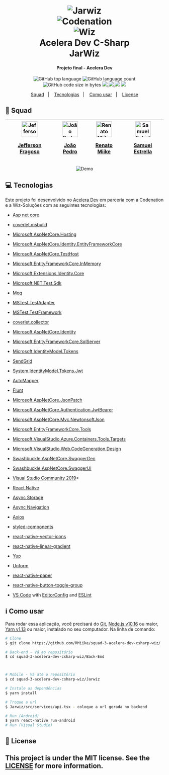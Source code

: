 <h1 align="center" >
    <img alt="Jarwiz" src="https://res.cloudinary.com/dlnkrfnq4/image/upload/v1596133726/codenation/Sem_t%C3%ADtulo_dwemeh.png" />     <br>
 <img alt="Codenation" src="https://res.cloudinary.com/dlnkrfnq4/image/upload/v1596134185/codenation/9bd98ba_g5vklx.png" /><br>
 <img alt="Wiz" src="https://res.cloudinary.com/dlnkrfnq4/image/upload/v1596130189/codenation/logo_wiz_2x-3_erh4hh.png" />
    <br>
    Acelera Dev C-Sharp
    <br>
    JarWiz
</h1>

<h4 align="center">
  Projeto final - Acelera Dev
</h4>

<p align="center">
 
 <img alt="GitHub top language" src="https://img.shields.io/github/languages/top/RMiike/squad-3-acelera-dev-csharp-wiz">

 <img alt="GitHub language count" src="https://img.shields.io/github/languages/count/RMiike/squad-3-acelera-dev-csharp-wiz">
 
 <img alt="GitHub code size in bytes" src="https://img.shields.io/github/languages/code-size/RMiike/squad-3-acelera-dev-csharp-wiz">
 
 <a href="https://www.codacy.com/manual/RMiike/squad-3-acelera-dev-csharp-wiz?utm_source=github.com&amp;utm_medium=referral&amp;utm_content=RMiike/squad-3-acelera-dev-csharp-wiz&amp;utm_campaign=Badge_Grade">
 <img src="https://app.codacy.com/project/badge/Grade/f178c2dc4dfa41eea60ab6a35ddb01f9"/>
 <a/>
 
 <a href="https://codecov.io/gh/RMiike/squad-3-acelera-dev-csharp-wiz">
  <img src="https://codecov.io/gh/RMiike/squad-3-acelera-dev-csharp-wiz/branch/entityLogErro/graph/badge.svg" />
</a>

<img src="https://travis-ci.com/RMiike/squad-3-acelera-dev-csharp-wiz.svg?token=STDqEwu9vK79zqSDPbVb&branch=master" />

<img src="https://img.shields.io/github/license/RMiike/squad-3-acelera-dev-csharp-wiz" />

</p>



<p align="center">
  <a href="#purple_heart-Squad">Squad</a>&nbsp;&nbsp;&nbsp;|&nbsp;&nbsp;&nbsp;
  <a href="#computer-tecnologias">Tecnologias</a>&nbsp;&nbsp;&nbsp;|&nbsp;&nbsp;&nbsp;
  <a href="#information_source-como-usar">Como usar</a>&nbsp;&nbsp;&nbsp;|&nbsp;&nbsp;&nbsp;
  <a href="#memo-license">License</a>
</p>



## :purple_heart: Squad

    
| <a href="https://github.com/jeffersonfragoso" target="_blank"><img title="Jefferson Fragoso" src="https://avatars3.githubusercontent.com/u/29529082?s=460&u=4e6f8839dda7ea93e3c7438a1158898f2f33e23d&v=4" alt="Jefferson Fragoso"  width="50" height="50" > <p style="align-self: center">Jefferson Fragoso</p></a> | <a href="https://github.com/jpmartins201" target="_blank"><img title="João Pedro" src="https://avatars2.githubusercontent.com/u/30712408?s=460&u=0539583a7ec0d12ed080c4ab9b897e39532f88f5&v=4" alt="João Pedro" width="50" height="50"> <p style="align-self: center">João Pedro</p> | <a href="https://github.com/RMiike" target="_blank"><img title="Renato Miike" src="https://avatars1.githubusercontent.com/u/56553271?s=460&u=54114c7538f8b18a971fac2473f10491da54e9fd&v=4" loading="lazy" alt="Renato Miike" width="50" height="50"> <p style="align-self: center">Renato Miike</p></a> | <a href="https://github.com/samuelmachado1" target="_blank"><img title="Samuel Estrella" src="https://avatars3.githubusercontent.com/u/29052892?s=460&u=10a85013f4c66e221f91a669ebd4fc612c4a679b&v=4" alt="Samuel Estrella" width="50" height="50"> <p style="align-self: center">Samuel Estrella</p></a>
| ----- | ----- | ---- | -----




<p align="center">
  <img alt="Demo" src="https://res.cloudinary.com/dlnkrfnq4/video/upload/v1596136369/codenation/WhatsApp_Video_2020-07-30_at_14.17.06_t10qz0.gif">
</p>


## :computer: Tecnologias

Este projeto foi desenvolvido no [Acelera Dev](https://www.codenation.dev/) em parceria com a Codenation e a Wiz-Soluções com as seguintes tecnologias:

-  [Asp net core](https://dotnet.microsoft.com/learn/aspnet/what-is-aspnet-core)
-  [coverlet.msbuild](https://www.nuget.org/packages/coverlet.msbuild)
-  [Microsoft.AspNetCore.Hosting](https://www.nuget.org/packages/Microsoft.AspNetCore.Hosting/)
-  [Microsoft.AspNetCore.Identity.EntityFrameworkCore](https://www.nuget.org/packages/Microsoft.AspNetCore.Identity.EntityFrameworkCore)
-  [Microsoft.AspNetCore.TestHost](https://www.nuget.org/packages/Microsoft.AspNetCore.TestHost/)
-  [Microsoft.EntityFrameworkCore.InMemory](https://www.nuget.org/packages/Microsoft.EntityFrameworkCore.InMemory/)
-  [Microsoft.Extensions.Identity.Core](https://www.nuget.org/packages/Microsoft.Extensions.Identity.Core/)
-  [Microsoft.NET.Test.Sdk](https://www.nuget.org/packages/Microsoft.NET.Test.SDK)
-  [Moq](https://www.nuget.org/packages/Moq/)
-  [MSTest.TestAdapter](https://www.nuget.org/packages/MSTest.TestAdapter/)
-  [MSTest.TestFramework](https://www.nuget.org/packages/MSTest.TestFramework/)
-  [coverlet.collector](https://www.nuget.org/packages/coverlet.collector/)
-  [Microsoft.AspNetCore.Identity](https://www.nuget.org/packages/Microsoft.AspNetCore.Identity/)
-  [Microsoft.EntityFrameworkCore.SqlServer](https://www.nuget.org/packages/Microsoft.EntityFrameworkCore.SqlServer/)
-  [Microsoft.IdentityModel.Tokens](https://www.nuget.org/packages/Microsoft.IdentityModel.Tokens/)
-  [SendGrid](https://www.nuget.org/packages/Sendgrid/)
-  [System.IdentityModel.Tokens.Jwt](https://www.nuget.org/packages/System.IdentityModel.Tokens.Jwt/)
-  [AutoMapper](https://www.nuget.org/packages/automapper/)
-  [Flunt](https://github.com/andrebaltieri/flunt)
-  [Microsoft.AspNetCore.JsonPatch](https://docs.microsoft.com/pt-br/aspnet/core/web-api/jsonpatch?view=aspnetcore-3.1)
-  [Microsoft.AspNetCore.Authentication.JwtBearer](https://www.nuget.org/packages/Microsoft.AspNetCore.Authentication.JwtBearer)
-  [Microsoft.AspNetCore.Mvc.NewtonsoftJson](https://www.nuget.org/packages/Microsoft.AspNetCore.Mvc.NewtonsoftJson/)
-  [Microsoft.EntityFrameworkCore.Tools](https://www.nuget.org/packages/Microsoft.EntityFrameworkCore.Tools/)
-  [Microsoft.VisualStudio.Azure.Containers.Tools.Targets](https://www.nuget.org/packages/Microsoft.VisualStudio.Azure.Containers.Tools.Targets/)
-  [Microsoft.VisualStudio.Web.CodeGeneration.Design](https://www.nuget.org/packages/Microsoft.VisualStudio.Web.CodeGeneration.Design/)
-  [Swashbuckle.AspNetCore.SwaggerGen](https://www.nuget.org/packages/Swashbuckle.AspNetCore.SwaggerGen/)
-  [Swashbuckle.AspNetCore.SwaggerUI](https://www.nuget.org/packages/Swashbuckle.AspNetCore.SwaggerUI/)
-  [Visual Studio Community 2019][vsc]>

-  [React Native](https://reactnative.dev/)
-  [Async Storage](https://github.com/react-native-community/async-storage#readme)
-  [Async Navigation](https://reactnavigation.org/docs/getting-started/)
-  [Axios](https://github.com/axios/axios)
-  [styled-components](https://www.styled-components.com/)
-  [react-native-vector-icons](https://github.com/oblador/react-native-vector-icons)
-  [react-native-linear-gradient](https://github.com/react-native-community/react-native-linear-gradient)
-  [Yup](https://github.com/jquense/yup)
-  [Unform](https://unform.dev/guides/basic-form)
-  [react-native-paper](https://callstack.github.io/react-native-paper/)
-  [react-native-button-toggle-group](https://github.com/oceanbit-dev/react-native-button-toggle-group)
-  [VS Code][vc] with [EditorConfig][vceditconfig] and [ESLint][vceslint]


## :information_source: Como usar

Para rodar essa aplicação, você precisará do [Git](https://git-scm.com), [Node.js v10.16][nodejs] ou maior, [Yarn v1.13][yarn] ou maior,  instalado no seu computador. 
Na linha de comando:

```bash
# Clone
$ git clone https://github.com/RMiike/squad-3-acelera-dev-csharp-wiz/

# Back-end - Vá ao repositório
$ cd squad-3-acelera-dev-csharp-wiz/Back-End



# Mobile - Vá até o repositório
$ cd squad-3-acelera-dev-csharp-wiz/Jarwiz

# Instale as dependências
$ yarn install

# Troque a url
$ Jarwiz/src/services/api.tsx - coloque a url gerada no backend

# Run (Android)
$ yarn react-native run-android
# Run (Visual Studio)


```

## :memo: License
This project is under the MIT license. See the [LICENSE](https://github.com/RMiike/squad-3-acelera-dev-csharp-wiz/blob/master/LICENSE) for more information.
---

[nodejs]: https://nodejs.org/
[yarn]: https://yarnpkg.com/
[vc]: https://code.visualstudio.com
[vsc]: https://visualstudio.microsoft.com/pt-br/vs/community
[vceditconfig]: https://marketplace.visualstudio.com/items?itemName=EditorConfig.EditorConfig
[vceslint]: https://marketplace.visualstudio.com/items?itemName=dbaeumer.vscode-eslint
